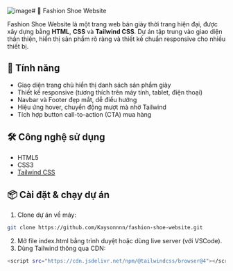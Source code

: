 ![image](https://github.com/user-attachments/assets/4a95c44f-8875-4138-a0a3-4452f3972adc)# 🥿 Fashion Shoe Website

Fashion Shoe Website là một trang web bán giày thời trang hiện đại, được xây dựng bằng **HTML**, **CSS** và **Tailwind CSS**. Dự án tập trung vào giao diện thân thiện, hiển thị sản phẩm rõ ràng và thiết kế chuẩn responsive cho nhiều thiết bị.

## 🚀 Tính năng

- Giao diện trang chủ hiển thị danh sách sản phẩm giày
- Thiết kế responsive (tương thích trên máy tính, tablet, điện thoại)
- Navbar và Footer đẹp mắt, dễ điều hướng
- Hiệu ứng hover, chuyển động mượt mà nhờ Tailwind
- Tích hợp button call-to-action (CTA) mua hàng

## 🛠️ Công nghệ sử dụng

- HTML5
- CSS3
- [Tailwind CSS](https://tailwindcss.com/)
 
## 📦 Cài đặt & chạy dự án

1. Clone dự án về máy:
```bash
git clone https://github.com/Kaysonnnn/fashion-shoe-website.git
```
2. Mở file index.html bằng trình duyệt hoặc dùng live server (với VSCode).
3. Dùng Tailwind thông qua CDN:
```bash
<script src="https://cdn.jsdelivr.net/npm/@tailwindcss/browser@4"></script>
```



 
